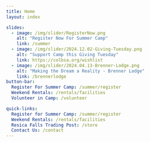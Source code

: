 ```yaml
---
title: Home
layout: index

slides:
  - image: /img/slider/RegisterNow.png
    alt: "Register Now For Summer Camp"
    link: /summer
  - image: /img/slider/2024.12.02-Giving-Tuesday.png
    alt: "Support Camp this Giving Tuesday"
    link: https://colbsa.org/wishlist
  - image: /img/slider/2024.04.13-Brenner-Lodge.png
    alt: "Making the Dream a Reality - Brenner Lodge"
    link: /brennerlodge
button-bar:
  Register For Summer Camp: /summer/register
  Weekend Rentals: /rentals/facilities
  Volunteer in Camp: /volunteer

quick-links:
  Register for Summer Camp: /summer/register
  Weekend Rentals: /rentals/facilities
  Resica Falls Trading Post: /store
  Contact Us: /contact
---
```

